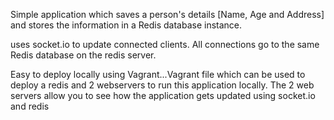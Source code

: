 Simple application which saves a person's details [Name, Age and Address] and stores the information in a Redis database instance.

uses socket.io to update connected clients. All connections go to the same Redis database on the redis server.

Easy to deploy locally using Vagrant...Vagrant file which can be used to deploy a redis and 2 webservers to run this application locally. The 2 web servers allow you to see how the application gets updated using socket.io and redis
